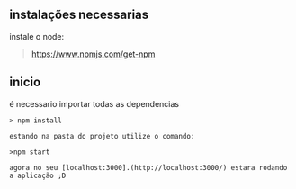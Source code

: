 ## instalações necessarias
instale o node:
> https://www.npmjs.com/get-npm

## inicio

é necessario importar todas as dependencias
```shell
> npm install

estando na pasta do projeto utilize o comando:

>npm start

agora no seu [localhost:3000].(http://localhost:3000/) estara rodando a aplicação ;D
